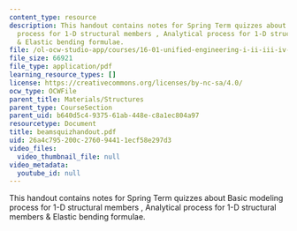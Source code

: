 ```yaml
---
content_type: resource
description: This handout contains notes for Spring Term quizzes about Basic modeling
  process for 1-D structural members , Analytical process for 1-D structural members
  & Elastic bending formulae.
file: /ol-ocw-studio-app/courses/16-01-unified-engineering-i-ii-iii-iv-fall-2005-spring-2006/26a4c795200c276094411ecf58e297d3_beamsquizhandout.pdf
file_size: 66921
file_type: application/pdf
learning_resource_types: []
license: https://creativecommons.org/licenses/by-nc-sa/4.0/
ocw_type: OCWFile
parent_title: Materials/Structures
parent_type: CourseSection
parent_uid: b640d5c4-9375-61ab-448e-c8a1ec804a97
resourcetype: Document
title: beamsquizhandout.pdf
uid: 26a4c795-200c-2760-9441-1ecf58e297d3
video_files:
  video_thumbnail_file: null
video_metadata:
  youtube_id: null
---
```

This handout contains notes for Spring Term quizzes about Basic modeling process for 1-D structural members , Analytical process for 1-D structural members & Elastic bending formulae.